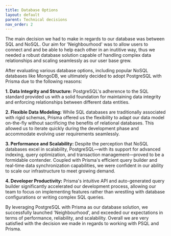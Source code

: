 ```yaml
---
title: Database Options
layout: default
parent: Technical decisions
nav_order: 2
---
```


The main decision we had to make in regards to our database was between SQL and NoSQL. Our aim for 'Neighbourhood' was to allow users to connect and and be able to help each other in an inutitive way, thus we needed a robust database solution capable of handling complex data relationships and scaling seamlessly as our user base grew.

After evaluating various database options, including popular NoSQL databases like MongoDB, we ultimately decided to adopt PostgreSQL with Prisma due to the following reasons:

**1. Data Integrity and Structure:**
PostgreSQL's adherence to the SQL standard provided us with a solid foundation for maintaining data integrity and enforcing relationships between different data entities.

**2. Flexible Data Modeling:**
While SQL databases are traditionally associated with rigid schemas, Prisma offered us the flexibility to adapt our data model on-the-fly without sacrificing the benefits of relational databases. This allowed us to iterate quickly during the development phase and accommodate evolving user requirements seamlessly.

**3. Performance and Scalability:**
Despite the perception that NoSQL databases excel in scalability, PostgreSQL—with its support for advanced indexing, query optimization, and transaction management—proved to be a formidable contender. Coupled with Prisma's efficient query builder and real-time data synchronization capabilities, we were confident in our ability to scale our infrastructure to meet growing demand.

**4. Developer Productivity:**
Prisma's intuitive API and auto-generated query builder significantly accelerated our development process, allowing our team to focus on implementing features rather than wrestling with database configurations or writing complex SQL queries.

By leveraging PostgreSQL with Prisma as our database solution, we successfully launched 'Neighbourhood', and exceeded our expectations in terms of performance, reliability, and scalability. Overall we are very satisfied with the decision we made in regards to working with PSQL and Prisma.
